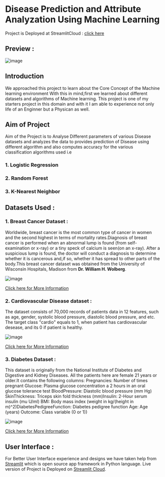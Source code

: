 # Disease Prediction and Attribute Analyzation Using Machine Learning

Project is Deployed at StreamlitCloud : [click here](https://kushashu-1-disease-prediction-and-attribute-analyza-main-lyfd98.streamlitapp.com/)

## Preview : 
![image](https://user-images.githubusercontent.com/63491073/176184553-27d36432-2c8a-4542-9d5c-0e6bfec75e21.png)


## Introduction 
We approached this project to learn about the Core Concept of the Machine learning environment With this in mind,first we learned about different datasets and algorithms of Machine learning. This project is one of my starters project in this domain and with it I am able to experience not only life of an Enginner but a Physican as well.


## Aim of Project 
   Aim of the Project is to Analyse Different parameters of various Disease datasets and analyzes the data to provides prediction of Disease using different algorithm and also computes  accuracy for the various classification algorithms used i.e 
### 1. Logistic Regression
### 2. Random Forest 
### 3. K-Nearest Neighbor

## Datasets Used : 
### 1. Breast Cancer Dataset :
Worldwide, breast cancer is the most common type of cancer in women and the second highest in terms of mortality rates.Diagnosis of breast cancer is performed when an abnormal lump is found (from self-examination or x-ray) or a tiny speck of calcium is seen(on an x-ray). After a suspicious lump is found, the doctor will conduct a diagnosis to determine whether it is cancerous and,if so, whether it has spread to other parts of the body.This breast cancer dataset was obtained from the University of Wisconsin Hospitals, Madison from **Dr. William H. Wolberg**. 

![image](https://user-images.githubusercontent.com/63491073/176186023-32fcca14-dc1a-4c5f-b37d-38b3152a8621.png)

[ Click here for More Information ](https://archive.ics.uci.edu/ml/datasets/Breast+Cancer+Wisconsin+%28Diagnostic%29)

### 2. Cardiovascular Disease dataset :
The dataset consists of 70,000 records of patients data in 12 features, such as age, gender, systolic blood pressure, diastolic blood pressure, and etc. The target class "cardio" equals to 1, when patient has cardiovascular desease, and its 0 if patient is healthy.

![image](https://user-images.githubusercontent.com/63491073/176186680-bb5fb717-95ce-44d5-85e7-4f2a5c75c7ce.png)

[ Click here for More Information  ](https://www.kaggle.com/datasets/sulianova/cardiovascular-disease-dataset)

### 3. Diabetes Dataset :
This dataset is originally from the National Institute of Diabetes and Digestive and Kidney Diseases. All the patients here are female 21 years or older.It contains the following columns: Pregnancies: Number of times pregnant Glucose: Plasma glucose concentration a 2 hours in an oral glucose tolerance test BloodPressure: Diastolic blood pressure (mm Hg) SkinThickness: Triceps skin fold thickness (mm)Insulin: 2-Hour serum insulin (mu U/ml) BMI: Body mass index (weight in kg/(height in m)^2)DiabetesPedigreeFunction: Diabetes pedigree function Age: Age (years) Outcome: Class variable (0 or 1))

![image](https://user-images.githubusercontent.com/63491073/176186949-3c0cc072-94f9-4941-8550-b629b943edaa.png)

[ Click here for More Information ](https://www.kaggle.com/datasets/mathchi/diabetes-data-set)

## User Interface : 
For Better User Interface experience and designs we have taken help from [Streamlit](https://streamlit.io/) which is open source app framework in Python language.
Live version of Project is Deployed on [Streamlit Cloud](https://streamlit.io/cloud).

